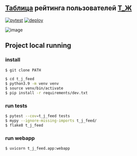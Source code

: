 [Таблица](http://tj.esemi.ru/?l=100) рейтинга пользователей [Т_Ж](https://journal.tinkoff.ru/)
---

[![pytest](https://github.com/esemi/t_j-feed/actions/workflows/tests.yml/badge.svg?branch=master)](https://github.com/esemi/t_j-feed/actions/workflows/tests.yml)
[![deploy](https://github.com/esemi/t_j-feed/actions/workflows/deployment.yml/badge.svg?branch=master)](https://github.com/esemi/t_j-feed/actions/workflows/deployment.yml)

![image](https://user-images.githubusercontent.com/4115497/132915239-ed7e7fa3-07ff-43b3-a3fe-8d6380a34ae7.png)



## Project local running

### install

```bash
$ git clone PATH

$ cd t_j_feed
$ python3.9 -m venv venv
$ source venv/bin/activate
$ pip install -r requirements/dev.txt
```

### run tests
```bash
$ pytest --cov=t_j_feed tests
$ mypy --ignore-missing-imports t_j_feed/
$ flake8 t_j_feed
```

### run webapp
```bash
$ uvicorn t_j_feed.app:webapp
```
